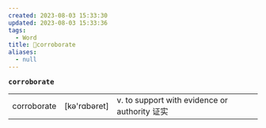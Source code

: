```yaml
---
created: 2023-08-03 15:33:30
updated: 2023-08-03 15:33:36
tags:
  - Word
title: 📖corroborate
aliases:
  - null
---
```


<pre><strong>corroborate</strong></pre>
|   |   |   |
|---|---|---|
|corroborate|[kə'rɑbəret]|v. to support with evidence or authority 证实|